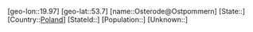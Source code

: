 ﻿---
location: [53.7,19.97]
type: City
tags:
- geo/City


SpocWebEntityId: 33175
isDeleted: false
confidential: public

---
[geo-lon::19.97]
[geo-lat::53.7]
[name::Osterode@Ostpommern]
[State::]
[Country::[Poland](geo/Continent/Europe/Poland.md)]
[StateId::]
[Population::]
[Unknown::]

